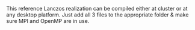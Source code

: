 This reference Lanczos realization can be compiled either at cluster or at any desktop platform.
Just add all 3 files to the appropriate folder & make sure MPI and OpenMP are in use.

